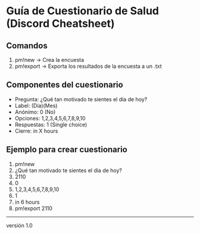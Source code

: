 # Guía de Cuestionario de Salud (Discord Cheatsheet)

## Comandos
1. pm!new → Crea la encuesta
2. pm!export <label> → Exporta los resultados de la encuesta a un .txt

## Componentes del cuestionario
* Pregunta: ¿Qué tan motivado te sientes el día de hoy?
* Label: (Día)(Mes)
* Anónimo: 0 (No)
* Opciones: 1,2,3,4,5,6,7,8,9,10
* Respuestas: 1 (Single choice)
* Cierre: in X hours

## Ejemplo para crear cuestionario
1. pm!new
2. ¿Qué tan motivado te sientes el día de hoy?
3. 2110
4. 0
5. 1,2,3,4,5,6,7,8,9,10
6. 1
7. in 6 hours
8. pm!export 2110

***
versión 1.0
